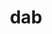 ---
category: 3-letters
denotation: null
name: dab
reference_link: https://www.etymonline.com/word/dab
root_language: null
root_name: null
title: dab
type: free
word_sums:
- respelling: dab
  sum: 'Dab + '
---